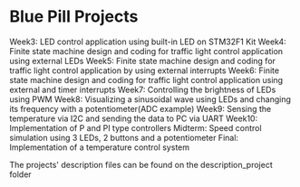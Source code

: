 # Blue Pill Projects
Week3: LED control application using built-in LED on STM32F1 Kit
Week4: Finite state machine design and coding for traffic light control application using external LEDs
Week5: Finite state machine design and coding for traffic light control application by using external interrupts
Week6: Finite state machine design and coding for traffic light control application using external and timer interrupts
Week7: Controlling the brightness of LEDs using PWM
Week8: Visualizing a sinusoidal wave using LEDs and changing its frequency with a potentiometer(ADC example)
Week9: Sensing the temperature via I2C and sending the data to PC via UART
Week10: Implementation of P and PI type controllers
Midterm: Speed control simulation using 3 LEDs, 2 buttons and a potentiometer
Final: Implementation of a temperature control system

The projects' description files can be found on the description_project folder 



